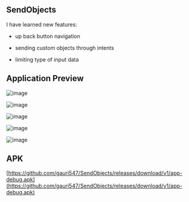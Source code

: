 ## SendObjects

I have learned new features:

- up back button navigation

- sending custom objects through intents

- limiting type of input data

## Application Preview

![image](https://user-images.githubusercontent.com/81371138/117163005-de5f5000-ade0-11eb-993e-2c7aa58ea35b.png)

![image](https://user-images.githubusercontent.com/81371138/117163039-e4553100-ade0-11eb-9a00-f23f0f780c4e.png)

![image](https://user-images.githubusercontent.com/81371138/117163130-fe8f0f00-ade0-11eb-82fa-b6009082e18d.png)

![image](https://user-images.githubusercontent.com/81371138/118118006-f0a54380-b409-11eb-9de1-fa3a221544b6.png)

![image](https://user-images.githubusercontent.com/81371138/118118034-fe5ac900-b409-11eb-9079-8ce81cfcd491.png)



## APK

[https://github.com/gauri547/SendObjects/releases/download/v1/app-debug.apk](https://github.com/gauri547/SendObjects/releases/download/v1/app-debug.apk)







